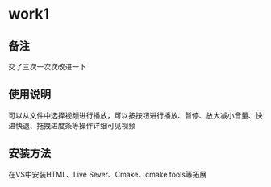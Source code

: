 # work1
## 备注
交了三次一次次改进一下
## 使用说明
可以从文件中选择视频进行播放，可以按按钮进行播放、暂停、放大减小音量、快进快退、拖拽进度条等操作详细可见视频
## 安装方法
在VS中安装HTML、Live Sever、Cmake、cmake tools等拓展
